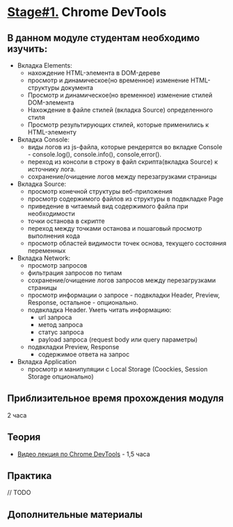 # [Stage#1.](../../) Chrome DevTools
## В данном модуле студентам необходимо изучить:
- Вкладка Elements:
  - нахождение HTML-элемента в DOM-дереве
  - просмотр и динамическое(но временное) изменение HTML-структуры документа
  - Просмотр и динамическое(но временное) изменение стилей DOM-элемента
  - Нахождение в файле стилей (вкладка Source) определенного стиля
  - Просмотр результирующих стилей, которые применились к HTML-элементу
- Вкладка Console:
  - виды логов из js-файла, которые рендерятся во вкладке Сonsole - console.log(), console.info(), console,error().
  - переход из консоли в строку в файл скрипта(вкладка Source) к источнику лога.
  - сохранение/очищение логов между перезагрузками страницы
- Вкладка Source:
  - просмотр конечной структуры веб-приложения
  - просмотр содержимого файлов из структуры в подвкладке Page
  - приведение в читаемый вид содержимого файла при необходимости
  - точки останова в скрипте
  - переход между точками останова и пошаговый просмотр выполнения кода
  - просмотр областей видимости точек основа, текущего состояния переменных
- Вкладка Network:
  - просмотр запросов
  - фильтрация запросов по типам
  - сохранение/очищение логов запросов между перезагрузками страницы
  - просмотр информации о запросе - подвкладки Header, Preview, Response, остальное - опционально.
  - подвкладка Header. Уметь читать информацию:
    - url запроса
    - метод запроса
    - статус запроса
    - payload запроса (request body или query параметры)
  - подвкладки Preview, Response
    - содержимое ответа на запрос
- Вкладка Application
  - просмотр и манипуляции с Local Storage (Coockies, Session Storage опционально)


## Приблизительное время прохождения модуля
2 часа

## Теория 
- [Видео лекция по Chrome DevTools](https://www.youtube.com/watch?v=gvB0qoio-Ic&list=PLe--kalBDwji8WXKVjhON39X4v_Uj6T_R&index=7) - 1,5 часа

## Практика 
// TODO

## Дополнительные материалы
